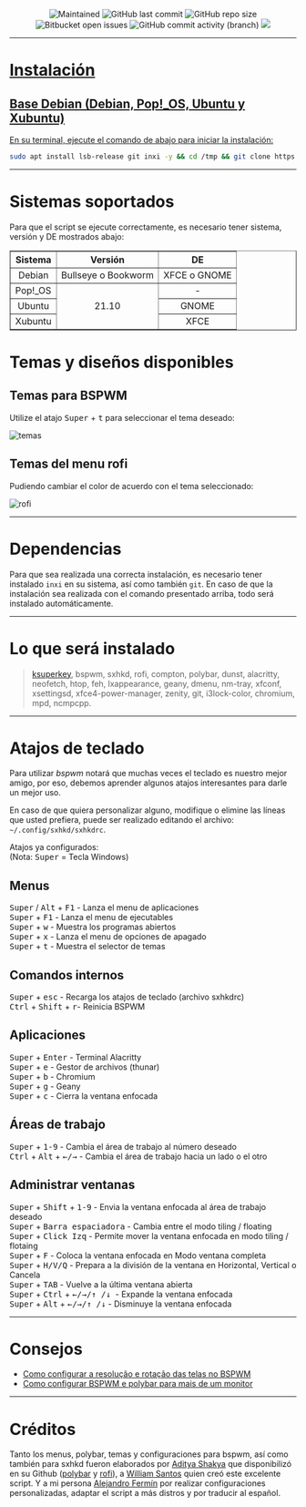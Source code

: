 <p align="center">
 
[//]: <> (site para ícones: https://shields.io/ )
 
<img alt="Maintained" src="https://img.shields.io/badge/Maintained%3F-Yes-green">
<img alt="GitHub last commit" src="https://img.shields.io/github/last-commit/lostalejandro/bspwm">
<img alt="GitHub repo size" src="https://img.shields.io/github/repo-size/lostalejandro/bspwm">
<img alt="Bitbucket open issues" src="https://img.shields.io/bitbucket/issues/lostalejandro/bspwm">
<img alt="GitHub commit activity (branch)" src="https://img.shields.io/github/commit-activity/y/lostalejandro/bspwm">
<a href="#"><img src="https://badges.pufler.dev/visits/lostalejandro/bspwm">

<hr>

# Instalación

## Base Debian (Debian, Pop!_OS, Ubuntu y Xubuntu)
En su terminal, ejecute el comando de abajo para iniciar la instalación:
```bash
sudo apt install lsb-release git inxi -y && cd /tmp && git clone https://github.com/lostalejandro/bspwm && chmod 755 bspwm/* -R && cd bspwm/ && ./instalar.sh
```

<hr>

# Sistemas soportados
Para que el script se ejecute correctamente, es necesario tener sistema, versión y DE mostrados abajo:

<table align=center border="1">
    <tr>
        <th>Sistema</td>
        <th>Versión</td>
        <th>DE</td>
    </tr>
    <tr>
        <td align="center"valign="center">Debian</td>
        <td align="center"valign="center">Bullseye o Bookworm</td>
        <td align="center"valign="center">XFCE o GNOME</td>
    </tr>
    <tr>
        <td>Pop!_OS</td>
        <td rowspan="3" align="center"valign="center">21.10</td>
        <td align="center"valign="center">-</td>
       </tr>
     <tr>
        <td align="center"valign="center">Ubuntu</td>
        <td align="center"valign="center">GNOME</td>
    </tr>
     <tr>
        <td align="center"valign="center">Xubuntu</td>
        <td align="center"valign="center">XFCE</td>
    </tr>
</table>

# Temas y diseños disponibles

## Temas para BSPWM
Utilize el atajo <kbd>Super</kbd> + <kbd>t</kbd> para seleccionar el tema deseado:<br>

![temas](https://user-images.githubusercontent.com/84329097/141335499-8e8b4683-a1d0-4727-9c66-58f3e452f491.gif)

##

## Temas del menu rofi
 
Pudiendo cambiar el color de acuerdo con el tema seleccionado:

![rofi](https://user-images.githubusercontent.com/84329097/141335969-4cc5440c-342c-431b-bd89-693efd947a4a.gif)

<hr>

# Dependencias

Para que sea realizada una correcta instalación, es necesario tener instalado `inxi` en su sistema, así como también `git`. En caso de que la instalación sea realizada con el comando presentado arriba, todo será instalado automáticamente.

<hr>

# Lo que será instalado

   >  [ksuperkey](https://github.com/hanschen/ksuperkey), bspwm, sxhkd, rofi, compton, polybar, dunst, alacritty, neofetch, htop, feh, lxappearance, geany, dmenu, nm-tray, xfconf, xsettingsd, xfce4-power-manager, zenity, git, i3lock-color, chromium, mpd, ncmpcpp.

<hr>

# Atajos de teclado </h2>
Para utilizar *bspwm* notará que muchas veces el teclado es nuestro mejor amigo, por eso, debemos aprender algunos atajos interesantes para darle un mejor uso.

En caso de que quiera personalizar alguno, modifique o elimine las líneas que usted prefiera, puede ser realizado editando el archivo: `~/.config/sxhkd/sxhkdrc`.

Atajos ya configurados:
<br>(Nota: <kbd> Super</kbd> = Tecla Windows)

## Menus
<kbd>Super</kbd> / <kbd>Alt</kbd> + <kbd>F1</kbd> - Lanza el menu de aplicaciones <br>
<kbd>Super</kbd> + <kbd>F1</kbd> - Lanza el menu de ejecutables <br>
<kbd>Super</kbd> + <kbd>w</kbd> - Muestra los programas abiertos <br>
<kbd>Super</kbd> + <kbd>x</kbd> - Lanza el menu de opciones de apagado <br>
<kbd>Super</kbd> + <kbd>t</kbd> - Muestra el selector de temas <br>

## Comandos internos
<kbd>Super</kbd> + <kbd>esc</kbd> - Recarga los atajos de teclado (archivo sxhkdrc)<br>
<kbd>Ctrl</kbd> + <kbd>Shift</kbd> + <kbd>r</kbd>- Reinicia BSPWM<br>

## Aplicaciones
<kbd>Super</kbd> + <kbd>Enter</kbd> - Terminal Alacritty <br>
<kbd>Super</kbd> + <kbd>e</kbd> - Gestor de archivos (thunar)<br>
<kbd>Super</kbd> + <kbd>b</kbd> - Chromium<br>
<kbd>Super</kbd> + <kbd>g</kbd> - Geany<br>
<kbd>Super</kbd> + <kbd>c</kbd> - Cierra la ventana enfocada <br>

## Áreas de trabajo
<kbd>Super</kbd> + <kbd>1-9</kbd> - Cambia el área de trabajo al número deseado <br>
<kbd>Ctrl</kbd> + <kbd>Alt</kbd> + <kbd>←/→</kbd> - Cambia el área de trabajo hacia un lado o el otro<br>

## Administrar ventanas
<kbd>Super</kbd> + <kbd>Shift</kbd> + <kbd>1-9</kbd> - Envia la ventana enfocada al área de trabajo deseado <br>
<kbd>Super</kbd> + <kbd>Barra espaciadora</kbd> - Cambia entre el modo tiling / floating <br>
<kbd>Super</kbd> + <kbd>Click Izq</kbd> - Permite mover la ventana enfocada en modo tiling / flotaing  <br>
<kbd>Super</kbd> + <kbd>F</kbd> - Coloca la ventana enfocada en Modo ventana completa <br>
<kbd>Super</kbd> + <kbd>H/V/Q</kbd> - Prepara a la división de la ventana en Horizontal, Vertical o Cancela <br>
<kbd>Super</kbd> + <kbd>TAB</kbd> - Vuelve a la última ventana abierta <br>
<kbd>Super</kbd> + <kbd>Ctrl</kbd> + <kbd>←/→/↑ /↓ </kbd> - Expande la ventana enfocada <br>
<kbd>Super</kbd> + <kbd>Alt</kbd> + <kbd>←/→/↑ /↓</kbd> - Disminuye la ventana enfocada <br>

<hr>

# Consejos

* [Como configurar a resolução e rotação das telas no BSPWM](https://plus.diolinux.com.br/t/como-configurar-a-resolucao-e-rotacao-das-telas-no-bspwm/37957)
* [Como configurar BSPWM e polybar para mais de um monitor](https://plus.diolinux.com.br/t/como-configurar-bspwm-e-polybar-para-mais-de-um-monitor/35201)

<hr>

# Créditos
Tanto los menus, polybar, temas y configuraciones para bspwm, así como también para sxhkd fueron elaborados por [Aditya Shakya](https://github.com/adi1090x) que disponibilizó en su Github ([polybar](https://github.com/adi1090x/polybar-themes) y [rofi](https://github.com/adi1090x/rofi)), a [William Santos](https://github.com/thespation/) quien creó este excelente script. Y a mi persona [Alejandro Fermín](https://github.com/lostalejandro/) por realizar configuraciones personalizadas, adaptar el script a más distros y por traducir al español.

